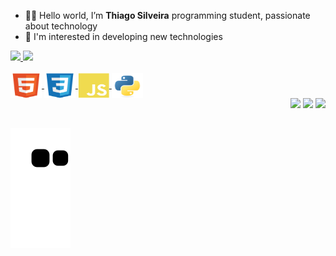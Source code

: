 - 👋😊 Hello world, I’m <b>Thiago Silveira</b> programming student, passionate about technology
- 👀 I'm interested in developing new technologies

<div>
  <a href="https://github.com/thiagosilveira11dev">
  <img height="180em" src="https://github-readme-stats.vercel.app/api?username=thiagosilveira11dev&show_icons=true&theme=blue-green&include_all_commits=true&count_private=true"/>
  <img height="180em" src="https://github-readme-stats.vercel.app/api/top-langs/?username=thiagosilveira11dev&layout=compact&langs_count=7&theme=blue-green"/>
</div>

<div style="display: inline_block"><br>
  <img align="center" alt="Medal-HTML" height="40" width="50" src="https://raw.githubusercontent.com/devicons/devicon/master/icons/html5/html5-original.svg">
  <img align="center" alt="Medal-CSS" height="40" width="50" src="https://raw.githubusercontent.com/devicons/devicon/master/icons/css3/css3-original.svg">
  <img align="center" alt="Medal-Js" height="40" width="50" src="https://raw.githubusercontent.com/devicons/devicon/master/icons/javascript/javascript-plain.svg">
  <img align="center" alt="Medal-Python" height="40" width="50" src="https://raw.githubusercontent.com/devicons/devicon/master/icons/python/python-original.svg">
</div>

<div align="right">
  <a href="https://instagram.com/silveirathiago11" target="_blank"><img src="https://img.shields.io/badge/-Instagram-%23E4405F?style=for-the-badge&logo=instagram&logoColor=white" target="_blank"></a>
  <a href = "mailto:silveira.thiago11@gmail.com"><img src="https://img.shields.io/badge/-Gmail-%23333?style=for-the-badge&logo=gmail&logoColor=white" target="_blank"></a>
  <a href="https://www.linkedin.com/in/thiago-luiz-silveira-8a35a8226/" target="_blank"><img src="https://img.shields.io/badge/-LinkedIn-%230077B5?style=for-the-badge&logo=linkedin&logoColor=white" target="_blank"></a> 
</div>

  ##
 
<div>

  ![Snake animation](https://github.com/rafaballerini/rafaballerini/blob/output/github-contribution-grid-snake.svg)

</div>

<!---
thiagosilveira11dev/thiagosilveira11dev is a ✨ special ✨ repository because its `README.md` (this file) appears on your GitHub profile.
You can click the Preview link to take a look at your changes.
--->
